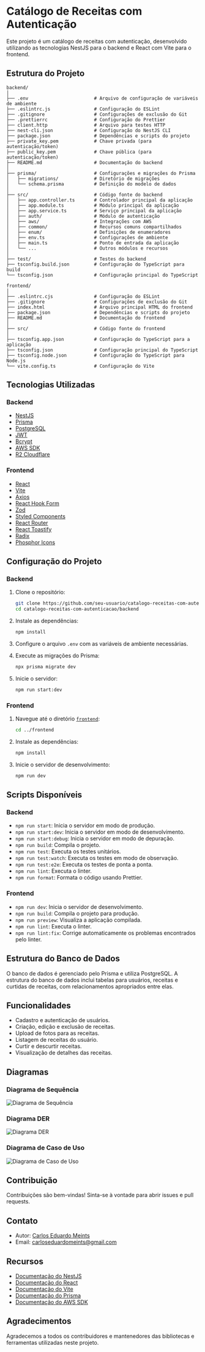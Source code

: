 # Catálogo de Receitas com Autenticação

Este projeto é um catálogo de receitas com autenticação, desenvolvido utilizando as tecnologias NestJS para o backend e React com Vite para o frontend.

## Estrutura do Projeto
```
backend/
│
├── .env                        # Arquivo de configuração de variáveis de ambiente
├── .eslintrc.js                # Configuração do ESLint
├── .gitignore                  # Configurações de exclusão do Git
├── .prettierrc                 # Configuração do Prettier
├── client.http                 # Arquivo para testes HTTP
├── nest-cli.json               # Configuração do NestJS CLI
├── package.json                # Dependências e scripts do projeto
├── private_key.pem             # Chave privada (para autenticação/token)
├── public_key.pem              # Chave pública (para autenticação/token)
├── README.md                   # Documentação do backend
│
├── prisma/                     # Configurações e migrações do Prisma
│   ├── migrations/             # Diretório de migrações
│   └── schema.prisma           # Definição do modelo de dados
│
├── src/                        # Código fonte do backend
│   ├── app.controller.ts       # Controlador principal da aplicação
│   ├── app.module.ts           # Módulo principal da aplicação
│   ├── app.service.ts          # Serviço principal da aplicação
│   ├── auth/                   # Módulo de autenticação
│   ├── aws/                    # Integrações com AWS
│   ├── common/                 # Recursos comuns compartilhados
│   ├── enum/                   # Definições de enumeradores
│   ├── env.ts                  # Configurações de ambiente
│   ├── main.ts                 # Ponto de entrada da aplicação
│   └── ...                     # Outros módulos e recursos
│
├── test/                       # Testes do backend
├── tsconfig.build.json         # Configuração do TypeScript para build
└── tsconfig.json               # Configuração principal do TypeScript

frontend/
│
├── .eslintrc.cjs               # Configuração do ESLint
├── .gitignore                  # Configurações de exclusão do Git
├── index.html                  # Arquivo principal HTML do frontend
├── package.json                # Dependências e scripts do projeto
├── README.md                   # Documentação do frontend
│
├── src/                        # Código fonte do frontend
│
├── tsconfig.app.json           # Configuração do TypeScript para a aplicação
├── tsconfig.json               # Configuração principal do TypeScript
├── tsconfig.node.json          # Configuração do TypeScript para Node.js
└── vite.config.ts              # Configuração do Vite

```


## Tecnologias Utilizadas

### Backend
- [NestJS](https://nestjs.com/)
- [Prisma](https://www.prisma.io/)
- [PostgreSQL](https://www.postgresql.org/)
- [JWT](https://jwt.io/)
- [Bcrypt](https://www.npmjs.com/package/bcryptjs/)
- [AWS SDK](https://aws.amazon.com/sdk-for-javascript/)
- [R2 Cloudflare](https://www.cloudflare.com/pt-br/)

### Frontend
- [React](https://reactjs.org/)
- [Vite](https://vitejs.dev/)
- [Axios](https://axios-http.com/ptbr/)
- [React Hook Form](https://react-hook-form.com/)
- [Zod](https://zod.dev/)
- [Styled Components](https://styled-components.com/)
- [React Router](https://reactrouter.com/)
- [React Toastify](https://fkhadra.github.io/react-toastify/)
- [Radix](https://www.radix-ui.com/)
- [Phosphor Icons](https://phosphoricons.com/)

## Configuração do Projeto

### Backend

1. Clone o repositório:
    ```bash
    git clone https://github.com/seu-usuario/catalogo-receitas-com-autenticacao.git
    cd catalogo-receitas-com-autenticacao/backend
    ```

2. Instale as dependências:
    ```bash
    npm install
    ```

3. Configure o arquivo `.env` com as variáveis de ambiente necessárias.

4. Execute as migrações do Prisma:
    ```bash
    npx prisma migrate dev
    ```

5. Inicie o servidor:
    ```bash
    npm run start:dev
    ```

### Frontend

1. Navegue até o diretório [`frontend`](frontend ):
    ```bash
    cd ../frontend
    ```

2. Instale as dependências:
    ```bash
    npm install
    ```

3. Inicie o servidor de desenvolvimento:
    ```bash
    npm run dev
    ```

## Scripts Disponíveis

### Backend

- `npm run start`: Inicia o servidor em modo de produção.
- `npm run start:dev`: Inicia o servidor em modo de desenvolvimento.
- `npm run start:debug`: Inicia o servidor em modo de depuração.
- `npm run build`: Compila o projeto.
- `npm run test`: Executa os testes unitários.
- `npm run test:watch`: Executa os testes em modo de observação.
- `npm run test:e2e`: Executa os testes de ponta a ponta.
- `npm run lint`: Executa o linter.
- `npm run format`: Formata o código usando Prettier.

### Frontend

- `npm run dev`: Inicia o servidor de desenvolvimento.
- `npm run build`: Compila o projeto para produção.
- `npm run preview`: Visualiza a aplicação compilada.
- `npm run lint`: Executa o linter.
- `npm run lint:fix`: Corrige automaticamente os problemas encontrados pelo linter.

## Estrutura do Banco de Dados

O banco de dados é gerenciado pelo Prisma e utiliza PostgreSQL. A estrutura do banco de dados inclui tabelas para usuários, receitas e curtidas de receitas, com relacionamentos apropriados entre elas.

## Funcionalidades

- Cadastro e autenticação de usuários.
- Criação, edição e exclusão de receitas.
- Upload de fotos para as receitas.
- Listagem de receitas do usuário.
- Curtir e descurtir receitas.
- Visualização de detalhes das receitas.

## Diagramas

### Diagrama de Sequência
![Diagrama de Sequência](diagrams/diagrama_sequencia.png)

### Diagrama DER
![Diagrama DER](diagrams/diagrama_der.png)

### Diagrama de Caso de Uso
![Diagrama de Caso de Uso](diagrams/diagrama_caso_uso.png)

## Contribuição

Contribuições são bem-vindas! Sinta-se à vontade para abrir issues e pull requests.

## Contato

- Autor: [Carlos Eduardo Meints](https://github.com/Meints)
- Email: carloseduardomeints@gmail.com

## Recursos

- [Documentação do NestJS](https://docs.nestjs.com)
- [Documentação do React](https://reactjs.org/docs/getting-started.html)
- [Documentação do Vite](https://vitejs.dev/guide/)
- [Documentação do Prisma](https://www.prisma.io/docs/)
- [Documentação do AWS SDK](https://docs.aws.amazon.com/sdk-for-javascript/v2/developer-guide/welcome.html)

## Agradecimentos

Agradecemos a todos os contribuidores e mantenedores das bibliotecas e ferramentas utilizadas neste projeto.